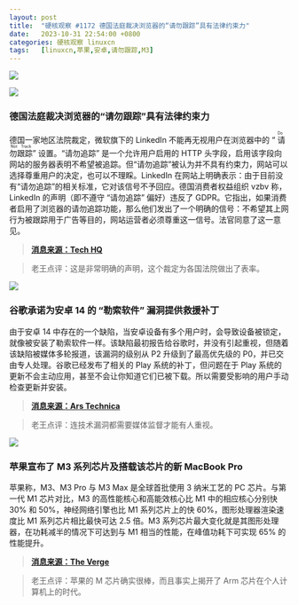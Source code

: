 ```yaml
---
layout: post
title:	"硬核观察 #1172 德国法庭裁决浏览器的“请勿跟踪”具有法律约束力"
date:	2023-10-31 22:54:00 +0800 
categories:	硬核观察 linuxcn 
tags:	[linuxcn,苹果,安卓,请勿跟踪,M3]
---
```



![](/Asserts/Images//attachment/album/202310/31/225123mxqvx6928qionsq2.jpg)


![](/Asserts/Images//attachment/album/202310/31/225130wzwi2iqi7k25355g.jpg)


### 德国法庭裁决浏览器的“请勿跟踪”具有法律约束力


德国一家地区法院裁定，微软旗下的 LinkedIn 不能再无视用户在浏览器中的 “<ruby> 请勿跟踪 <rt>  Do Not Track </rt></ruby>” 设置。“请勿追踪” 是一个允许用户启用的 HTTP 头字段，启用该字段向网站的服务器表明不希望被追踪。但“请勿追踪”被认为并不具有约束力，网站可以选择尊重用户的决定，也可以不理睬。LinkedIn 在网站上明确表示：由于目前没有“请勿追踪”的相关标准，它对该信号不予回应。德国消费者权益组织 vzbv 称，LinkedIn 的声明（即不遵守 “请勿追踪” 偏好）违反了 GDPR。它指出，如果消费者启用了浏览器的请勿追踪功能，那么他们发出了一个明确的信号：不希望其上网行为被跟踪用于广告等目的，网站运营者必须尊重这一信号。法官同意了这一意见。



> 
> **[消息来源：Tech HQ](https://techhq.com/2023/10/is-linkedin-privacy-helped-or-hindered-by-do-not-track-or-private-browsing-mode/)**
> 
> 
> 



> 
> 老王点评：这是非常明确的声明，这个裁定为各国法院做出了表率。
> 
> 
> 


![](/Asserts/Images//attachment/album/202310/31/225215zyq7loz3115zozkz.jpg)


### 谷歌承诺为安卓 14 的 “勒索软件” 漏洞提供救援补丁


由于安卓 14 中存在的一个缺陷，当安卓设备有多个用户时，会导致设备被锁定，就像被安装了勒索软件一样。该缺陷最初报告给谷歌时，并没有引起重视，但随着该缺陷被媒体多轮报道，该漏洞的级别从 P2 升级到了最高优先级的 P0，并已交由专人处理。谷歌已经发布了相关的 Play 系统的补丁，但问题在于 Play 系统的更新不会主动应用，甚至不会让你知道它们已被下载。所以需要受影响的用户手动检查更新并安装。



> 
> **[消息来源：Ars Technica](https://arstechnica.com/gadgets/2023/10/google-promises-a-rescue-patch-for-android-14s-ransomware-bug/)**
> 
> 
> 



> 
> 老王点评：连技术漏洞都需要媒体监督才能有人重视。
> 
> 
> 


![](/Asserts/Images//attachment/album/202310/31/225344cpqzwz2fftzoxfe1.jpg)


### 苹果宣布了 M3 系列芯片及搭载该芯片的新 MacBook Pro


苹果称，M3、M3 Pro 与 M3 Max 是全球首批使用 3 纳米工艺的 PC 芯片。与第一代 M1 芯片对比，M3 的高性能核心和高能效核心比 M1 中的相应核心分别快 30% 和 50%，神经网络引擎也比 M1 系列芯片上的快 60%，图形处理器渲染速度比 M1 系列芯片相比最快可达 2.5 倍。M3 系列芯片最大变化就是其图形处理器，在功耗减半的情况下可达到与 M1 相当的性能，在峰值功耗下可实现 65% 的性能提升。



> 
> **[消息来源：The Verge](https://www.theverge.com/2023/10/30/23938867/apple-m3-imac-macbook-pro-biggest-announcements-m3)**
> 
> 
> 



> 
> 老王点评：苹果的 M 芯片确实很棒，而且事实上揭开了 Arm 芯片在个人计算机上的时代。
> 
> 
>
